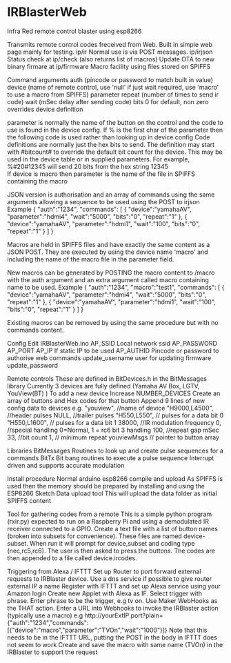 # IRBlasterWeb
Infra Red remote control blaster using esp8266

Transmits remote control codes freceived from Web.
Built in simple web page mainly for testing. ip/ir
Normal use is via POST messages. ip/irjson
Status check at ip/check (also returns list of macros)
Update OTA to new binary firmare at ip/firmware
Macro facility using files stored on SPIFFS

Command arguments
  auth (pincode or password to match built in value)
  device (name of remote control, use 'null' if just wait required, use 'macro' to use a macro from SPIFFS)
  parameter
  repeat (number of times to send ir code)
  wait (mSec delay after sending code)
  bits 0 for default, non zero overrides device definition
  
  parameter is normally the name of the button on the control and the code to use is found in the device config.
    If % is the first char of the parameter then the following code is used rather than looking up in device config
	Code definitions are normally just the hex bits to send. The definition may start with #bitcount# to override the
    default bit count for the device. This may be used in the device table or in supplied parameters. For example,
    %#20#12345 will send 20 bits from the hex string 12345	
	If device is macro then parameter is the name of the file in SPIFFS containing the macro
  
JSON version is authorisation and an array of commands using the same arguments allowing a sequence to be used using the POST to irjson
	Example
{
	"auth":"1234",
	"commands": [
		{
			"device":"yamahaAV",
			"parameter":"hdmi4",
			"wait":"5000",
			"bits":"0",
			"repeat":"1"
		},
		{
			"device":"yamahaAV",
			"parameter":"hdmi1",
			"wait":"100",
			"bits":"0",
			"repeat":"1"
		}
	]
}

Macros are held in SPIFFS files and have exactly the same content as a JSON POST. They are executed by using the device name 'macro'
and including the name of the macro file in the parameter field.

New macros can be generated by POSTING the macro content to /macro with the auth argument and an extra argument called macro containing name to be used.
Example
{
	"auth":"1234",
	"macro":"test1",
	"commands": [
		{
			"device":"yamahaAV",
			"parameter":"hdmi4",
			"wait":"5000",
			"bits":"0",
			"repeat":"1"
		},
		{
			"device":"yamahaAV",
			"parameter":"hdmi1",
			"wait":"100",
			"bits":"0",
			"repeat":"1"
		}
	]
}

Existing macros can be removed by using the same procedure but with no commands content.

Config
  Edit IRBlasterWeb.ino
    AP_SSID Local network ssid
	AP_PASSWORD 
	AP_PORT
	AP_IP If static IP to be used
	AP_AUTHID Pincode or password to authorise web commands
	update_username user for updating firmware
	update_password
	
Remote controls
  These are defined in BitDevices.h in the BitMessages library
  Currently 3 devices are fully defined (Yamaha AV Box, LGTV, YouView(BT) )
  To add a new device
    Increase NUMBER_DEVICES
	Create an array of buttons and Hex codes for that button
	Append 9 lines of new config data to devices e.g.
      	"youview", //name of device
	    "H9000,L4500", //header pulses
	    NULL, //trailer pulses
	    "H550,L550", // pulses for a data bit 0
	    "H550,L1600", // pulses for a data bit 1
		38000, //IR modulation frequency
		0, //special handling 0=Normal, 1 = rc6 bit 3 handling
	    100, //repeat gap mSec
	    33, //bit count
	    1, // minimum repeat
	    youviewMsgs  // pointer to button array
		
Libraries
  BitMessages Routines to look up and create pulse sequences for a commands
  BitTx Bit bang routines to execute a pulse sequence
    Interrupt driven and supports accurate modulation
	
Install procedure
	Normal arduino esp8266 compile and upload
	As SPIFFS is used then the memory should be prepared by installing and using the ESP8266 Sketch Data upload tool
	This will upload the data folder as initial SPIFFS content
	
Tool for gathering codes from a remote
  This is a simple python program (rxir.py) expected to run on a Raspberry Pi and using a demodulated IR receiver connected to a GPIO.
  Create a text file with a list of button names (broken into subsets for convenience). These files are named device-subset. When
  run it will prompt for device,subset and coding type (nec,rc5,rc6). The user is then asked to press the buttons. 
  The codes are then appended to a file called device.ircodes.
  
Triggering from Alexa / IFTTT
  Set up Router to port forward external requests to IRBlaster device. Use a dns service if possible to give router external IP a name
  Register with IFTTT and set up Alexa service using your Amazon login
  Create new Applet with Alexa as IF. Select trigger with phrase. Enter phrase to be the trigger, e.g tv on.
  Use Maker WebHooks as the THAT action.
  Enter a URL into Webhooks to invoke the IRBlaster action (typically use a macro) e.g
    http://yourExtIP:port?plain={"auth":"1234","commands":[{"device":"macro","parameter":"TVOn","wait":"1000"}]}
    Note that this needs to be in the IFTTT URL, putting the POST in the body in IFTTT does not seem to work
  Create and save the macro with same name (TVOn) in the IRBlaster to support the request
	
  
	

